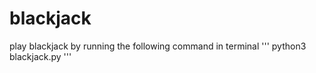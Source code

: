 # blackjack

play blackjack by running the following command in terminal
'''
python3 blackjack.py 
'''
